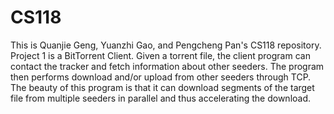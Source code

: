 # CS118
This is Quanjie Geng, Yuanzhi Gao, and Pengcheng Pan's CS118 repository. 
Project 1 is a BitTorrent Client. Given a torrent file, the client program can contact the tracker and fetch information about other seeders. The program then performs download and/or upload from other seeders through TCP. The beauty of this program is that it can download segments of the target file from multiple seeders in parallel and thus accelerating the download. 
